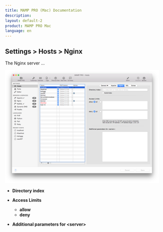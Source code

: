 ```yaml
---
title: MAMP PRO (Mac) Documentation
description: 
layout: default-2
product: MAMP PRO Mac
language: en
---
```


## Settings > Hosts > Nginx

The Nginx server ...

![MAMP](Nginx.png)

*  **Directory index**  

*  **Access Limits**  

    *  **allow**  
    *  **deny**  
    
*  **Additional parameters for &lt;server&gt;**  
